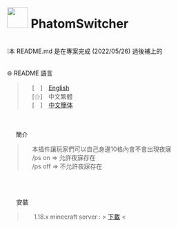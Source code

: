  
# <img src="https://media.discordapp.net/attachments/763787703958372402/997344276998541423/unknown.png" width=48> **PhatomSwitcher**
<br>
❕本 README.md 是在專案完成 (2022/05/26) 過後補上的

<br>
&nbsp;


🌐 README 語言
>&emsp;&nbsp;[　]　[English](https://github.com/mcg25035/PhatomSwitcher/blob/master/README.md)<br>
&emsp;&nbsp;[⚝]　中文繁體<br>
&emsp;&nbsp;[　]　[中文簡体](https://github.com/mcg25035/PhatomSwitcher/blob/master/README/README_SC.md)

<br><br>
<img src="https://media.discordapp.net/attachments/763787703958372402/992695856492982352/unknown.png" width=16> 簡介

>&emsp;&nbsp;本插件讓玩家們可以自己身邊10格內會不會出現夜寐 <br>
>&emsp;&nbsp;/ps on => 允許夜寐存在<br>
>&emsp;&nbsp;/ps off => 不允許夜寐存在

<br><br>

<img src="https://cdn.discordapp.com/attachments/763787703958372402/992716242706255932/unknown.png" width=17> 安裝

>&emsp;&nbsp; 1.18.x minecraft server : > <a href="https://github.com/mcg25035/PhatomSwitcher/releases/download/v1.0/phatom_switcher-1.0.jar">下載</a> <
